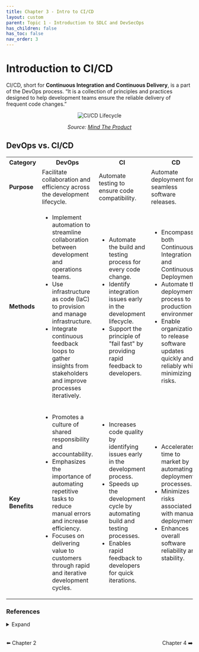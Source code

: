 ```yaml
---
title: Chapter 3 - Intro to CI/CD
layout: custom
parent: Topic 1 - Introduction to SDLC and DevSecOps
has_children: false
has_toc: false
nav_order: 3
---
```


# Introduction to CI/CD
<p>CI/CD, short for <strong>Continuous Integration and Continuous Delivery</strong>, is a part of the DevOps process. “It is a collection of principles and practices designed to help development teams ensure the reliable delivery of frequent code changes.”</p>

<div style="text-align: center;">
    <img src="https://www.mindtheproduct.com/wp-content/uploads/2015/12/409-images-for-snap-blog-postedit_image3-auto.png" alt="CI/CD Lifecycle" style="max-width: 50%; height: auto; margin: 0 auto;">
    <p><em>Source: <a href="http://www.mindtheproduct.com/what-the-hell-are-ci-cd-and-devops-a-cheatsheet-for-the-rest-of-us/">Mind The Product</a></em></p>

</div>

## DevOps vs. CI/CD
<!-- 
<style>
  table {
    width: 100%;
    border-collapse: collapse;
    border: 1px solid #ddd;
    margin-bottom: 20px;
  }
  th, td {
    padding: 15px;
    text-align: left;
    border-bottom: 1px solid #ddd;
    border-right: 1px solid #ddd;
  }
  th {
    background-color: #333;
    color: #fff;
  }
  th:last-child,
  td:last-child {
    border-right: none;
  }
  ul {
    list-style-type: disc;
    margin-top: 0;
    padding-left: 20px; /* Adjusted padding for the bullets */
  }
  ul li {
    margin-bottom: 5px;
  }
</style>
-->
<table>
  <tr>
    <th>Category</th>
    <th>DevOps</th>
    <th>CI</th>
    <th>CD</th>
  </tr>
  <tr>
    <td><strong>Purpose</strong></td>
    <td>Facilitate collaboration and efficiency across the development lifecycle.</td>
    <td>Automate testing to ensure code compatibility.</td>
    <td>Automate deployment for seamless software releases.</td>
  </tr>
  <tr>
    <td><strong>Methods</strong></td>
    <td>
      <ul>
        <li>Implement automation to streamline collaboration between development and operations teams.</li>
        <li>Use infrastructure as code (IaC) to provision and manage infrastructure.</li>
        <li>Integrate continuous feedback loops to gather insights from stakeholders and improve processes iteratively.</li>
      </ul>
    </td>
    <td>
      <ul>
        <li>Automate the build and testing process for every code change.</li>
        <li>Identify integration issues early in the development lifecycle.</li>
        <li>Support the principle of "fail fast" by providing rapid feedback to developers.</li>
      </ul>
    </td>
    <td>
      <ul>
        <li>Encompass both Continuous Integration and Continuous Deployment.</li>
        <li>Automate the deployment process to production environments.</li>
        <li>Enable organizations to release software updates quickly and reliably while minimizing risks.</li>
      </ul>
    </td>
  </tr>
  <tr>
    <td><strong>Key Benefits</strong></td>
    <td>
      <ul>
        <li>Promotes a culture of shared responsibility and accountability.</li>
        <li>Emphasizes the importance of automating repetitive tasks to reduce manual errors and increase efficiency.</li>
        <li>Focuses on delivering value to customers through rapid and iterative development cycles.</li>
      </ul>
    </td>
    <td>
      <ul>
        <li>Increases code quality by identifying issues early in the development process.</li>
        <li>Speeds up the development cycle by automating build and testing processes.</li>
        <li>Enables rapid feedback to developers for quick iterations.</li>
      </ul>
    </td>
    <td>
      <ul>
        <li>Accelerates time to market by automating deployment processes.</li>
        <li>Minimizes risks associated with manual deployments.</li>
        <li>Enhances overall software reliability and stability.</li>
      </ul>
    </td>
  </tr>
</table>

### References 
<details>
  <Summary>Expand</Summary>
    <b>1.</b> Ashtari, Hossein et al. “Key Differences between CI/CD and DevOps.” <i>Spiceworks</i>, <a href="http://www.spiceworks.com/tech/devops/articles/cicd-vs-devops/" target="_blank">www.spiceworks.com/tech/devops/articles/cicd-vs-devops/</a>. Accessed 20 Feb. 2024.<br>
    <b>2.</b> Ferringer, Megan. “Here’s the Difference between CI/CD and Devops-and How They Work Together to Drive Innovation.” <i>Navisite</i>, 2 Mar. 2023, <a href="http://www.navisite.com/blog/insights/ci-cd-vs-devops/" target="_blank">www.navisite.com/blog/insights/ci-cd-vs-devops/</a>.<br>
    <b>3.</b> “What the Hell Are CI/CD and DevOps? A Cheatsheet for the Rest of Us.” <i>Mind the Product</i>, <a href="http://www.mindtheproduct.com/what-the-hell-are-ci-cd-and-devops-a-cheatsheet-for-the-rest-of-us/" target="_blank">www.mindtheproduct.com/what-the-hell-are-ci-cd-and-devops-a-cheatsheet-for-the-rest-of-us/</a>. Accessed 20 Feb. 2024.<br>
    <b>4.</b> “The IDEAL & Practical CI / CD Pipeline - Concepts Overview.” <i>YouTube</i>, 17 Feb. 2022, <a href="https://www.youtube.com/watch?v=OPwU3UWCxhw" target="_blank">www.youtube.com/watch?v=OPwU3UWCxhw</a>.<br>
    <b>5.</b> Morg, Brad. “How to Design a Modern CI/CD Pipeline.” <i>YouTube</i>, 17 Oct. 2023, <a href="https://www.youtube.com/watch?v=KnSBNd3b0qI" target="_blank">www.youtube.com/watch?v=KnSBNd3b0qI</a>.<br>
    <b>6.</b> Morg, Brad. “How to Design a Deployment Pipeline (GitOps).” <i>YouTube</i>, 30 Oct. 2023, <a href="https://www.youtube.com/watch?v=pJ9f7w4AxtU" target="_blank">www.youtube.com/watch?v=pJ9f7w4AxtU</a>.<br>
</details>

<div style="display: flex; justify-content: space-between; margin-top: 2rem;">
  <a href="../chapter-2-intro-to-devOps/" style="text-decoration: none;">⬅️ Chapter 2</a>
  <a href="../chapter-4-intro-to-devsecops/" style="text-decoration: none;">Chapter 4 ➡️</a>
</div>